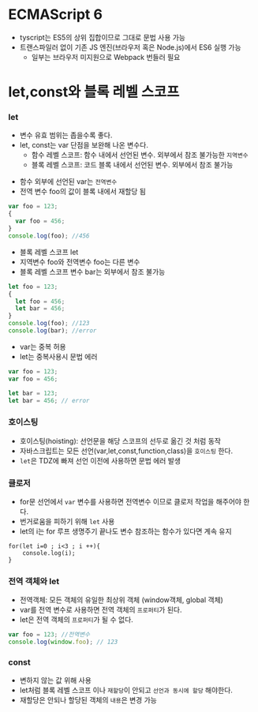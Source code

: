 # ECMAScript 6

- tyscript는 ES5의 상위 집합이므로 그대로 문법 사용 가능
- 트랜스파일러 없이 기존 JS 엔진(브라우저 혹은 Node.js)에서 ES6 실행 가능
  - 일부는 브라우저 미지원으로 Webpack 번들러 필요

# let,const와 블록 레벨 스코프

### let

- 변수 유효 범위는 좁을수록 좋다.
- let, const는 var 단점을 보완해 나온 변수다.
  - 함수 레벨 스코프: 함수 내에서 선언된 변수. 외부에서 참조 불가능한 `지역변수`
  - 블록 레벨 스코프: 코드 블록 내에서 선언된 변수. 외부에서 참조 불가능

* 함수 외부에 선언된 var는 `전역변수`
* 전역 변수 foo의 값이 블록 내에서 재할당 됨

```javascript
var foo = 123;
{
  var foo = 456;
}
console.log(foo); //456
```

- 블록 레벨 스코프 let
- 지역변수 foo와 전역변수 foo는 다른 변수
- 블록 레벨 스코프 변수 bar는 외부에서 참조 불가능

```javascript
let foo = 123;
{
  let foo = 456;
  let bar = 456;
}
console.log(foo); //123
console.log(bar); //error
```

- var는 중복 허용
- let는 중복사용시 문법 에러

```javascript
var foo = 123;
var foo = 456;

let bar = 123;
let bar = 456; // error
```

### 호이스팅

- 호이스팅(hoisting): 선언문을 해당 스코프의 선두로 옮긴 것 처럼 동작
- 자바스크립트는 모든 선언(var,let,const,function,class)을 `호이스팅` 한다.
- `let`은 TDZ에 빠져 선언 이전에 사용하면 문법 에러 발생

### 클로저

- for문 선언에서 `var` 변수를 사용하면 전역변수 이므로 클로저 작업을 해주어야 한다.
- 번거로움을 피하기 위해 `let` 사용
- let의 i는 for 루프 생명주기 끝나도 변수 참조하는 함수가 있다면 계속 유지

```javscript
for(let i=0 ; i<3 ; i ++){
    console.log(i);
}
```

### 전역 객체와 let

- 전역객체: 모든 객체의 유일한 최상위 객체 (window객체, global 객체)
- var를 전역 변수로 사용하면 전역 객체의 `프로퍼티`가 된다.
- let은 전역 객체의 `프로퍼티`가 될 수 없다.

```javascript
var foo = 123; //전역변수
console.log(window.foo); // 123
```

### const

- 변하지 않는 값 위해 사용
- let처럼 블록 레벨 스코프 이나 `재할당`이 안되고 `선언과 동시에 할당` 해야한다.
- 재할당은 안되나 할당된 객체의 `내용`은 변경 가능
